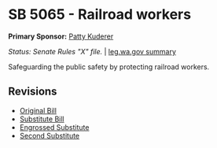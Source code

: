 # SB 5065 - Railroad workers
**Primary Sponsor:** [Patty Kuderer](/person/leg/patty.kuderer.md)

*Status: Senate Rules "X" file.* | [leg.wa.gov summary](https://app.leg.wa.gov/billsummary?BillNumber=5065&Year=2021)

Safeguarding the public safety by protecting railroad workers.

## Revisions
* [Original Bill](1/)
* [Substitute Bill](S/)
* [Engrossed Substitute](S.E/)
* [Second Substitute](S2/)